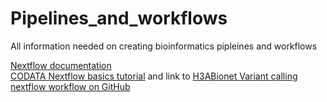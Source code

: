 # Pipelines_and_workflows
All information needed on creating bioinformatics pipleines and workflows

[Nextflow documentation](https://www.nextflow.io/docs/latest/index.html)  
[CODATA Nextflow basics tutorial](https://codata-rda-advanced-bioinformatics-2019.readthedocs.io/en/latest/4.Day4.html) and link to [H3ABionet Variant calling nextflow workflow on GitHub](https://github.com/h3abionet/h3avarcall)
